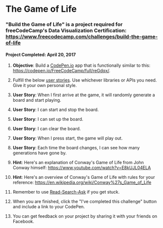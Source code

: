 # **The Game of Life**
### **"Build the Game of Life"** is a project required for freeCodeCamp's Data Visualization Certification: https://www.freecodecamp.com/challenges/build-the-game-of-life
#### **Project Completed**: April 20, 2017

1. **Objective**: Build a [CodePen.io]('https://codepen.io') app that is functionally similar to this: https://codepen.io/FreeCodeCamp/full/reGdqx/.

2. Fulfill the below [user stories]('https://en.wikipedia.org/wiki/User_story'). Use whichever libraries or APIs you need. Give it your own personal style.

3. **User Story**: When I first arrive at the game, it will randomly generate a board and start playing.

4. **User Story**: I can start and stop the board.

5. **User Story**: I can set up the board.

6. **User Story**: I can clear the board.

7. **User Story**: When I press start, the game will play out.

8. **User Story**: Each time the board changes, I can see how many generations have gone by.

9. **Hint**: Here's an explanation of Conway's Game of Life from John Conway himself: https://www.youtube.com/watch?v=E8kUJL04ELA

10. **Hint**: Here's an overview of Conway's Game of Life with rules for your reference: https://en.wikipedia.org/wiki/Conway%27s_Game_of_Life

11. Remember to use [Read-Search-Ask]('https://github.com/FreeCodeCamp/freecodecamp/wiki/FreeCodeCamp-Get-Help') if you get stuck.

12. When you are finished, click the "I've completed this challenge" button and include a link to your CodePen.

13. You can get feedback on your project by sharing it with your friends on Facebook.
